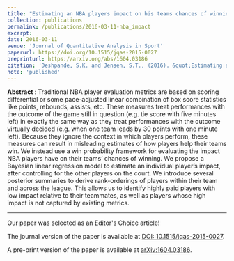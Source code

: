 ```yaml
---
title: "Estimating an NBA players impact on his teams chances of winning"
collection: publications
permalink: /publications/2016-03-11-nba_impact
excerpt: 
date: 2016-03-11
venue: 'Journal of Quantitative Analysis in Sport'
paperurl: https://doi.org/10.1515/jqas-2015-0027
preprinturl: https://arxiv.org/abs/1604.03186
citation: 'Deshpande, S.K. and Jensen, S.T., (2016). &quot;Estimating an NBA players impact on his teams chances of winning &quot;<i> Journal of Quantitative Analysis in Sport </i>. 12(2): 51 - 72'
note: 'published'
---
```

<b> Abstract </b>: Traditional NBA player evaluation metrics are based on scoring differential or some pace-adjusted linear combination of box score statistics like points, rebounds, assists, etc. 
These measures treat performances with the outcome of the game still in question (e.g. tie score with five minutes left) in exactly the same way as they treat performances with the outcome virtually decided (e.g. when one team leads by 30 points with one minute left). 
Because they ignore the context in which players perform, these measures can result in misleading estimates of how players help their teams win. 
We instead use a win probability framework for evaluating the impact NBA players have on their teams’ chances of winning. 
We propose a Bayesian linear regression model to estimate an individual player’s impact, after controlling for the other players on the court. 
We introduce several posterior summaries to derive rank-orderings of players within their team and across the league. This allows us to identify highly paid players with low impact relative to their teammates, as well as players whose high impact is not captured by existing metrics.

---
Our paper was selected as an Editor's Choice article!

The journal version of the paper is available at [DOI: 10.1515/jqas-2015-0027](https://doi.org/10.1515/jqas-2015-0027). 

A pre-print version of the paper is available at [arXiv:1604.03186](https://arxiv.org/abs/1604.03186).


